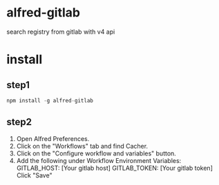 # alfred-gitlab

search registry from gitlab with v4 api

# install


## step1 

```javascript
npm install -g alfred-gitlab
```

## step2

1. Open Alfred Preferences.
2. Click on the "Workflows" tab and find Cacher.
3. Click on the "Configure workflow and variables" button.
4. Add the following under Workflow Environment Variables:
GITLAB_HOST: [Your gitlab host]
GITLAB_TOKEN: [Your gitlab token]
Click "Save"
